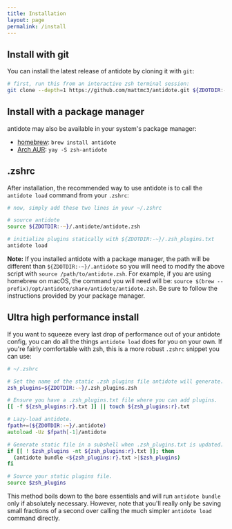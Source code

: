 ```yaml
---
title: Installation
layout: page
permalink: /install
---
```


## Install with git

You can install the latest release of antidote by cloning it with `git`:

```zsh
# first, run this from an interactive zsh terminal session:
git clone --depth=1 https://github.com/mattmc3/antidote.git ${ZDOTDIR:-~}/.antidote
```

## Install with a package manager

antidote may also be available in your system's package manager:

- [homebrew](https://formulae.brew.sh/formula/antidote): `brew install antidote`
- [Arch AUR](https://aur.archlinux.org/packages/zsh-antidote): `yay -S zsh-antidote`

## .zshrc

After installation, the recommended way to use antidote is to call the `antidote load` command from your `.zshrc`:

```zsh
# now, simply add these two lines in your ~/.zshrc

# source antidote
source ${ZDOTDIR:-~}/.antidote/antidote.zsh

# initialize plugins statically with ${ZDOTDIR:-~}/.zsh_plugins.txt
antidote load
```

**Note:** If you installed antidote with a package manager, the path will be different
than `${ZDOTDIR:-~}/.antidote` so you will need to modify the above script with `source /path/to/antidote.zsh`. For example, if you are using homebrew on macOS, the
command you will need will be:
`source $(brew --prefix)/opt/antidote/share/antidote/antidote.zsh`.
Be sure to follow the instructions provided by your package manager.

## Ultra high performance install

If you want to squeeze every last drop of performance out of your antidote config, you can do all the things `antidote load` does for you on your own. If you're fairly comfortable with zsh, this is a more robust `.zshrc` snippet you can use:

```zsh
# ~/.zshrc

# Set the name of the static .zsh plugins file antidote will generate.
zsh_plugins=${ZDOTDIR:-~}/.zsh_plugins.zsh

# Ensure you have a .zsh_plugins.txt file where you can add plugins.
[[ -f ${zsh_plugins:r}.txt ]] || touch ${zsh_plugins:r}.txt

# Lazy-load antidote.
fpath+=(${ZDOTDIR:-~}/.antidote)
autoload -Uz $fpath[-1]/antidote

# Generate static file in a subshell when .zsh_plugins.txt is updated.
if [[ ! $zsh_plugins -nt ${zsh_plugins:r}.txt ]]; then
  (antidote bundle <${zsh_plugins:r}.txt >|$zsh_plugins)
fi

# Source your static plugins file.
source $zsh_plugins
```

This method boils down to the bare essentials and will run `antidote bundle` only if absolutely necessary. However, note that you'll really only be saving small fractions of a second over calling the much simpler `antidote load` command directly.
